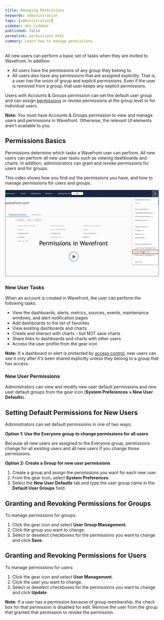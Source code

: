 ```yaml
---
title: Managing Permissions
keywords: administration
tags: [administration]
sidebar: doc_sidebar
published: false
permalink: permissions.html
summary: Learn how to manage permissions.
---
```

All new users can perform a basic set of tasks when they are invited to Wavefront. In addition:
* All users have the permissions of any group they belong to.
* All users also have any permissions that are assigned explicitly.
That is, a user has the union of group and explicit permissions. Even if the user is removed from a group, that user keeps any explicit permissions.

Users with Accounts & Groups permission can set the default user group and can assign [permissions](permissions_overview.html) or revoke permissions at the group level or for individual users.

**Note:** You must have Accounts & Groups permission to view and manage users and permissions in Wavefront. Otherwise, the relevant UI elements aren't available to you.

## Permissions Basics

Permissions determine which tasks a Wavefront user can perform. All new users can perform all new user tasks such as viewing dashboards and charts. In addition, administrators can grant and revoke permissions for users and for groups.

This video shows how you find out the permissions you have, and how to manage permissions for users and groups.

<p><a href="https://youtu.be/kQ-w-DyjW5M"><img src="/images/v_permissions_2019.png" style="width: 700px;" alt="permissions for users and groups"/></a>
</p>

### New User Tasks
When an account is created in Wavefront, the user can perform the following tasks:

* View the dashboards, alerts, metrics, sources, events, maintenance windows, and alert notification pages
* Add dashboards to the list of favorites
* View existing dashboards and charts
* Create and interact with charts – but NOT save charts
* Share links to dashboards and charts with other users
* Access the user profile from the gear icon

**Note:** If a dashboard or alert is protected by [access control](access.html), new users can see it only after it's been shared explicitly unless they belong to a group that has access.

### New User Permissions

Administrators can view and modify new user default permissions and new user default groups from the gear icon (**System Preferences > New User Defaults**).

## Setting Default Permissions for New Users

Administrators can set default permissions in one of two ways:

<strong>Option 1: Use the Everyone group to change permissions for all users</strong>

Because all new users are assigned to the Everyone group, permissions change for all existing users and all new users if you change those permissions.

<strong>Option 2: Create a Group for new user permissions</strong>
1. Create a group and assign the permissions you want for each new user.
2. From the gear icon, select **System Preferences**.
3. Select the **New User Defaults** tab and type the user group name in the **Default User Groups** field.

## Granting and Revoking Permissions for Groups

To manage permissions for groups:
1. Click the gear icon and select **User Group Management**.
2. Click the group you want to change.
3. Select or deselect checkboxes for the permissions you want to change and click **Save**.


## Granting and Revoking Permissions for Users

To manage permissions for users:
1. Click the gear icon and select **User Management**.
2. Click the user you want to change.
3. Select or deselect checkboxes for the permissions you want to change and click **Update**.

**Note:** If a user has a permission because of group membership, the check box for that permission is disabled for edit. Remove the user from the group that granted that permission to revoke the permission.

